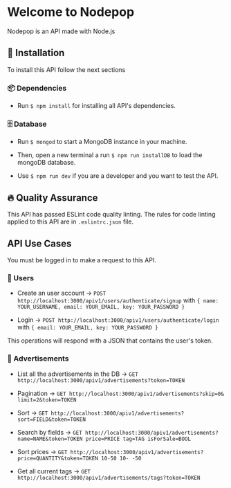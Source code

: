 # Welcome to Nodepop

Nodepop is an API made with Node.js

## 📄 Installation

To install this API follow the next sections

### 📦 Dependencies

- Run `$ npm install` for installing all API's dependencies.

### 🗄 Database

- Run `$ mongod` to start a MongoDB instance in your machine.

- Then, open a new terminal a run `$ npm run installDB` to load the mongoDB database.

- Use `$ npm run dev` if you are a developer and you want to test the API.

## 🔥 Quality Assurance

This API has passed ESLint code quality linting.
The rules for code linting applied to this API are in `.eslintrc.json` file.

## API Use Cases

You must be logged in to make a request to this API.

### 👩 Users

- Create an user account -> `POST http://localhost:3000/apiv1/users/authenticate/signup` with `{ name: YOUR_USERNAME, email: YOUR_EMAIL, key: YOUR_PASSWORD }`

- Login -> `POST http://localhost:3000/apiv1/users/authenticate/login` with `{ email: YOUR_EMAIL, key: YOUR_PASSWORD }`

This operations will respond with a JSON that contains the user's token.

### 🌇 Advertisements

- List all the advertisements in the DB -> `GET http://localhost:3000/apiv1/advertisements?token=TOKEN` 

- Pagination -> `GET http://localhost:3000/apiv1/advertisements?skip=0&​limit​=2&token=TOKEN` 

- Sort -> `GET http://localhost:3000/apiv1/advertisements?sort=FIELD&token=TOKEN` 

- Search by fields -> `GET http://localhost:3000/apiv1/advertisements?name=NAME&token=TOKEN price=PRICE tag=TAG isForSale=BOOL`

- Sort prices -> `GET http://localhost:3000/apiv1/advertisements?price=QUANTITY&token=TOKEN 10-50 10- -50`

- Get all current tags -> `GET http://localhost:3000/apiv1/advertisements/tags?token=TOKEN`


